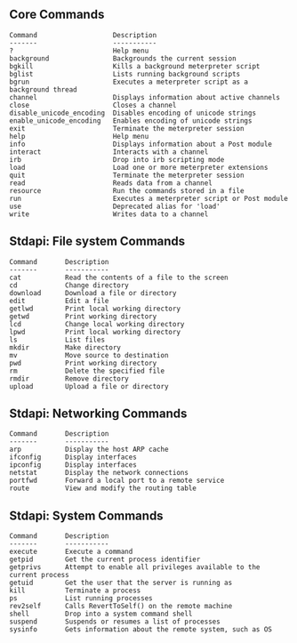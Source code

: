 Core Commands
----------------------

    Command                   Description
    -------                   -----------
    ?                         Help menu
    background                Backgrounds the current session
    bgkill                    Kills a background meterpreter script
    bglist                    Lists running background scripts
    bgrun                     Executes a meterpreter script as a background thread
    channel                   Displays information about active channels
    close                     Closes a channel
    disable_unicode_encoding  Disables encoding of unicode strings
    enable_unicode_encoding   Enables encoding of unicode strings
    exit                      Terminate the meterpreter session
    help                      Help menu
    info                      Displays information about a Post module
    interact                  Interacts with a channel
    irb                       Drop into irb scripting mode
    load                      Load one or more meterpreter extensions
    quit                      Terminate the meterpreter session
    read                      Reads data from a channel
    resource                  Run the commands stored in a file
    run                       Executes a meterpreter script or Post module
    use                       Deprecated alias for 'load'
    write                     Writes data to a channel


Stdapi: File system Commands
----------------------

    Command       Description
    -------       -----------
    cat           Read the contents of a file to the screen
    cd            Change directory
    download      Download a file or directory
    edit          Edit a file
    getlwd        Print local working directory
    getwd         Print working directory
    lcd           Change local working directory
    lpwd          Print local working directory
    ls            List files
    mkdir         Make directory
    mv            Move source to destination
    pwd           Print working directory
    rm            Delete the specified file
    rmdir         Remove directory
    upload        Upload a file or directory


Stdapi: Networking Commands
----------------------

    Command       Description
    -------       -----------
    arp           Display the host ARP cache
    ifconfig      Display interfaces
    ipconfig      Display interfaces
    netstat       Display the network connections
    portfwd       Forward a local port to a remote service
    route         View and modify the routing table


Stdapi: System Commands
----------------------

    Command       Description
    -------       -----------
    execute       Execute a command
    getpid        Get the current process identifier
    getprivs      Attempt to enable all privileges available to the current process
    getuid        Get the user that the server is running as
    kill          Terminate a process
    ps            List running processes
    rev2self      Calls RevertToSelf() on the remote machine
    shell         Drop into a system command shell
    suspend       Suspends or resumes a list of processes
    sysinfo       Gets information about the remote system, such as OS

